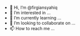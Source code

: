 - 👋 Hi, I’m @firgiansyahiq
- 👀 I’m interested in ...
- 🌱 I’m currently learning ...
- 💞️ I’m looking to collaborate on ...
- 📫 How to reach me ...

<!---
firgiansyahiq/firgiansyahiq is a ✨ special ✨ repository because its `README.md` (this file) appears on your GitHub profile.
You can click the Preview link to take a look at your changes.
--->
